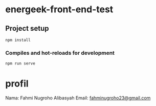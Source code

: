 # energeek-front-end-test

## Project setup
```
npm install
```

### Compiles and hot-reloads for development
```
npm run serve
```

# profil
Nama: Fahmi Nugroho Alibasyah
Email: fahminugroho23@gmail.com
